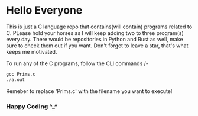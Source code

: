# Hello Everyone

This is just a C language repo that contains(will contain) programs related to C. PLease hold your horses as I will keep adding two to three program(s) every day. There would be repositories in Python and Rust as well, make sure to check them out if you want. Don't forget to leave a star, that's what keeps me motivated.

To run any of the C programs, follow the CLI commands /-

```c
gcc Prims.c
./a.out
```

Remeber to replace 'Prims.c' with the filename you want to execute!

### Happy Coding ^_^
